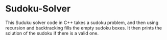 # Sudoku-Solver
This Suduku solver code in C++ takes a sudoku problem, and then using recursion and backtracking fills the empty sudoku boxes. It then prints the solution of the sudoku if there is a valid one.
